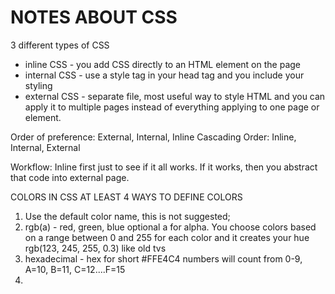 # NOTES ABOUT CSS

3 different types of CSS

- inline CSS - you add CSS directly to an HTML element on the page
- internal CSS - use a style tag in your head tag and you include your styling
- external CSS - separate file, most useful way to style HTML and you can apply it to multiple pages instead of everything applying to one page or element.

Order of preference: External, Internal, Inline
Cascading Order: Inline, Internal, External

Workflow: Inline first just to see if it all works. If it works, then you abstract that code into external page.

COLORS IN CSS
AT LEAST 4 WAYS TO DEFINE COLORS

1. Use the default color name, this is not suggested;
2. rgb(a) - red, green, blue optional a for alpha. You choose colors based on a range between 0 and 255 for each color and it creates your hue
   rgb(123, 245, 255, 0.3) like old tvs
3. hexadecimal - hex for short
   #FFE4C4 numbers will count from 0-9, A=10, B=11, C=12....F=15
4.
